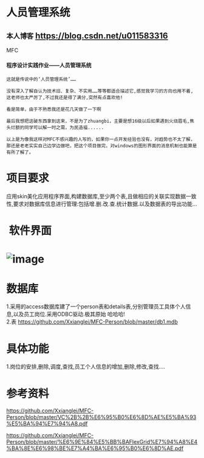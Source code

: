 # 人员管理系统
## `本人博客` https://blog.csdn.net/u011583316</br>
MFC
#### 程序设计实践作业——人员管理系统

    这就是传说中的‘人员管理系统’……

    没有深入了解自认为技术旧、复杂、不实用……等等都适合描述它,感觉我学习的方向也用不着,这老师也太严厉了,不过我还是得了满分,突然有点喜欢他!

    看是简单，由于不熟悉我还是花几天做了一下啊

    最后我想把这破东西拿到这来，不是为了zhuangbi，主要是想16级以后如果遇到火烧眉毛,焦头烂额的同学可以解一时之需，为民造福......

    以上是为像我这样对MFC不感兴趣的人写的，如果你一点开发经验也没有，对趋势也不太了解，那还是老老实实自己边学边做吧，把这个项目做完，对windows的图形界面的消息机制也能算是有所了解了。
#  项目要求
应用skin美化应用程序界面,构建数据库,至少两个表,且做相应的关联实现数据一致性,要求对数据库信息进行管理:包括增.删.改.查.统计数据.以及数据表的导出功能...
#  软件界面
# ![image](https://github.com/Xxianglei/MFC-Person/blob/master/IMG_20180520_170113.jpg)

# 数据库
1.采用的access数据库建了一个person表和details表,分别管理员工具体个人信息,以及员工岗位.采用ODBC驱动.极其原始 哈哈哈!<br>
2.表 https://github.com/Xxianglei/MFC-Person/blob/master/db1.mdb<br>
# 具体功能
1.岗位的安排,删除,调度,查找,员工个人信息的增加,删除,修改,查找....<br>

# 参考资料
https://github.com/Xxianglei/MFC-Person/blob/master/VC%2B%2B%E6%95%B0%E6%8D%AE%E5%BA%93%E5%BA%94%E7%94%A8.pdf<br>

https://github.com/Xxianglei/MFC-Person/blob/master/%E6%9E%84%E5%BB%BAFlexGrid%E7%94%A8%E4%BA%8E%E6%98%BE%E7%A4%BA%E6%95%B0%E6%8D%AE.pdf<br>

